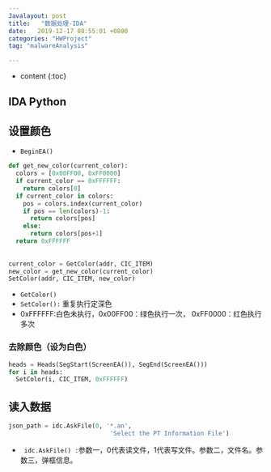 ```yaml
---
Javalayout: post
title:   "数据处理-IDA"
date:   2019-12-17 08:55:01 +0800
categories: "HWProject"
tag: "malwareAnalysis"

---
```


* content
{:toc}






## IDA Python

## 设置颜色

* ` BeginEA() `

```python
def get_new_color(current_color):
  colors = [0x00FF00, 0xFF0000]
  if current_color == 0xFFFFFF:
    return colors[0]
  if current_color in colors:
    pos = colors.index(current_color)
    if pos == len(colors)-1:
      return colors[pos]
    else:
      return colors[pos+1]
  return 0xFFFFFF
 
 
current_color = GetColor(addr, CIC_ITEM)
new_color = get_new_color(current_color)
SetColor(addr, CIC_ITEM, new_color) 
```



* `GetColor()`
* `SetColor():` 重复执行定深色
* 0xFFFFFF:白色未执行，0x00FF00：绿色执行一次， 0xFF0000：红色执行多次

### 去除颜色（设为白色）

```python
heads = Heads(SegStart(ScreenEA()), SegEnd(ScreenEA()))
for i in heads:
  SetColor(i, CIC_ITEM, 0xFFFFFF)
```

## 读入数据

```python
json_path = idc.AskFile(0, '*.an',
                            'Select the PT Information File')
```

* ` idc.AskFile() :`参数一，0代表读文件，1代表写文件。参数二，文件名。参数三，弹框信息。



